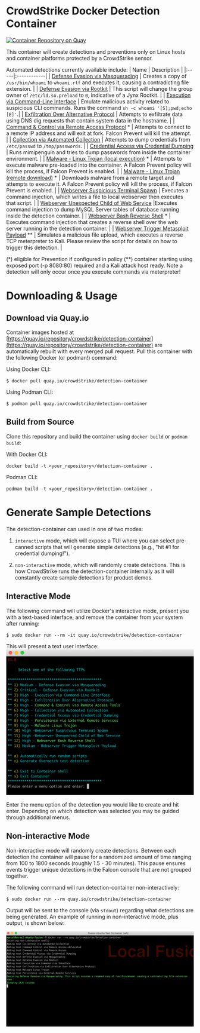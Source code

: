 # CrowdStrike Docker Detection Container

[![Container Repository on Quay](https://quay.io/repository/crowdstrike/detection-container/status "Container Repository on Quay")](https://quay.io/repository/crowdstrike/detection-container)

This container will create detections and preventions only on Linux hosts and container platforms protected by a CrowdStrike sensor.

Automated detections currently available include:
| Name | Description |
|:-----|:------------|
| [Defense Evasion via Masquerading](https://github.com/CrowdStrike/detection-container/blob/master/bin/Defense_Evasion_via_Masquerading.sh) | Creates a copy of `/usr/bin/whoami` to `whoami.rtf` and executes it, causing a contradicting file extension. |
| [Defense Evasion via Rootkit](https://github.com/CrowdStrike/detection-container/blob/master/bin/Defense_Evasion_via_Rootkit.sh) | This script will change the group owner of `/etc/ld.so.preload` to `0`, indicative of a Jynx Rootkit. |
| [Execution via Command-Line Interface](https://github.com/CrowdStrike/detection-container/blob/master/bin/Execution_via_Command-Line_Interface.sh) | Emulate malicious activity related to suspicious CLI commands. Runs the command `sh -c whoami '[S];pwd;echo [E]'`.|
| [Exfiltration Over Alternative Protocol](https://github.com/CrowdStrike/detection-container/blob/master/bin/Exfiltration_via_Exfiltration_Over_Alternative_Protocol.sh) | Attempts to exfiltrate data using DNS dig requests that contain system data in the hostname. |
| [Command & Control via Remote Access Protocol](https://github.com/CrowdStrike/detection-container/blob/master/bin/Command_Control_via_Remote_Access.sh) \* | Attempts to connect to a remote IP address and will exit at fork. Falcon Prevent will kill the attempt. |
| [Collection via Automated Collection](https://github.com/CrowdStrike/detection-container/blob/master/bin/Collection_via_Automated_Collection.sh) | Attempts to dump credentials from `/etc/passwd` to `/tmp/passwords`. |
| [Credential Access via Credential Dumping](https://github.com/CrowdStrike/detection-container/blob/master/bin/Credential_Access_Via_Credential_Dumping.sh) | Runs mimipenguin and tries to dump passwords from inside the container environment. |
| [Malware - Linux Trojan (local execution)](https://github.com/CrowdStrike/detection-container/blob/master/bin/Malware_Linux_Trojan_Local.sh) \* | Attempts to execute malware pre-loaded into the container. A Falcon Prevent policy will kill the process, if Falcon Prevent is enabled. |
| [Malware - Linux Trojan (remote download)](https://github.com/CrowdStrike/detection-container/blob/master/bin/Malware_Linux_Trojan_Remote.sh) \* | Downloads malware from a remote target and attempts to execute it. A Falcon Prevent policy will kill the process, if Falcon Prevent is enabled. |
| [Webserver Suspicious Terminal Spawn](https://github.com/CrowdStrike/detection-container/blob/master/bin/Webserver_Suspicious_Terminal_Spawn.sh) | Executes a command injection, which writes a file to local webserver then executes that script. |
| [Webserver Unexpected Child of Web Service](https://github.com/CrowdStrike/detection-container/blob/master/bin/Webserver_Unexpected_Child_of_Web_Service.sh) |Executes command injection to dump MySQL Server tables of database running inside the detection container. |
| [Webserver Bash Reverse Shell](https://github.com/CrowdStrike/detection-container/blob/master/bin/Webserver_Bash_Reverse_Shell.sh) \* | Executes command injection that creates a reverse shell over the web server running in the detection container. |
| [Webserver Trigger Metasploit Payload](https://github.com/CrowdStrike/detection-container/blob/master/bin/metasploit/Webserver_Trigger_Metasploit_Payload.sh) \*\* | Simulates a malicious file upload, which executes a reverse TCP meterpreter to Kali. Please review the script for details on how to trigger this detection. |

(\*) eligible for Prevention if configured in policy
(\*\*) container starting using exposed port (-p 8080:80) required and a Kali attack host ready. Note a detection will only occur once you execute commands via meterpreter!

# Downloading & Usage

## Download via Quay.io
Container images hosted at [https://quay.io/repository/crowdstrike/detection-container](https://quay.io/repository/crowdstrike/detection-container) are automatically rebuilt with every merged pull request. Pull this container with the following Docker (or podman!) command:

Using Docker CLI:
```
$ docker pull quay.io/crowdstrike/detection-container
```

Using Podman CLI:
```
$ podman pull quay.io/crowdstrike/detection-container
```

## Build from Source
Clone this repository and build the container using ``docker build`` or ``podman build``:

With Docker CLI:
```
docker build -t <your_repository>/detection-container .
```

Podman CLI:
```
podman build -t <your_repository>/detection-container .
```

# Generate Sample Detections
The detection-container can used in one of two modes:

1. ``interactive`` mode, which will expose a TUI where you can select pre-canned scripts that will generate simple detections (e.g., "hit #1 for credential dumping!"). 

2. ``non-interactive`` mode, which will randomly create detections. This is how CrowdStrike runs the detection-container internally as it will constantly create sample detections for product demos.

## Interactive Mode
The following command will utilize Docker's interactive mode, present you with a text-based interface, and remove the container from your system after running:

```
$ sudo docker run --rm -it quay.io/crowdstrike/detection-container
```

This will present a text user interface:
![detection-container Text User Interface](docs/images/cli-interface.png)

Enter the menu option of the detection you would like to create and hit enter. Depending on which detection was selected you may be guided through additional menus.

## Non-interactive Mode
Non-interactive mode will randomly create detections. Between each detection the container will pause for a randomized amount of time ranging from 100 to 1800 seconds (roughly 1.5 - 30 minutes). This pause ensures events trigger unique detections in the Falcon console that are not grouped together.

The following command will run detection-container non-interactively:
```
$ sudo docker run --rm quay.io/crowdstrike/detection-container
```

Output will be sent to the console (via ``stdout``) regarding what detections are being generated. An example of running in non-interactive mode, plus output, is shown below:

![non-interactive mode](docs/images/non-interactive.png)
